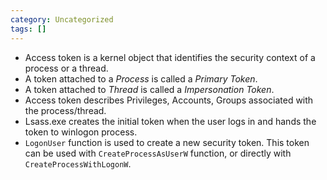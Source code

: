 ```yaml
---
category: Uncategorized
tags: []
---
```

- Access token is a kernel object that identifies the security context of a process or a thread.
- A token attached to a *Process* is called a *Primary Token*.
- A token attached to *Thread* is called a *Impersonation Token*.
- Access token describes Privileges, Accounts, Groups associated with the process/thread.
- Lsass.exe creates the initial token when the user logs in and hands the token to winlogon process.
- `LogonUser` function is used to create a new security token. This token can be used with `CreateProcessAsUserW` function, or directly with `CreateProcessWithLogonW`.